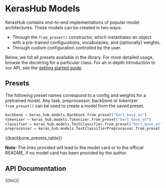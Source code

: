 # KerasHub Models

KerasHub contains end-to-end implementations of popular model architectures.
These models can be created in two ways:

- Through the `from_preset()` constructor, which instantiates an object with
  a pre-trained configurations, vocabularies, and (optionally) weights.
- Through custom configuration controlled by the user.

Below, we list all presets available in the library. For more detailed usage,
browse the docstring for a particular class. For an in depth introduction
to our API, see the [getting started guide](/guides/keras_hub/getting_started/).

## Presets

The following preset names correspond to a config and weights for a pretrained
model. Any task, preprocessor, backbone or tokenizer `from_preset()` can be used
to create a model from the saved preset.

```python
backbone = keras_hub.models.Backbone.from_preset("bert_base_en")
tokenizer = keras_hub.models.Tokenizer.from_preset("bert_base_en")
classifier = keras_hub.models.TextClassifier.from_preset("bert_base_en", num_classes=2)
preprocessor = keras_hub.models.TextClassifierPreprocessor.from_preset("bert_base_en")
```

{{backbone_presets_table}}

**Note**: The links provided will lead to the model card or to the official README,
if no model card has been provided by the author.

## API Documentation

{{toc}}
